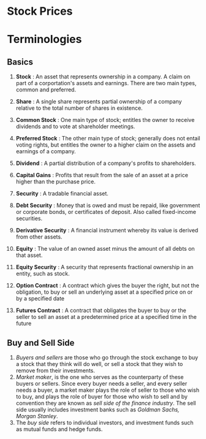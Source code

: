 # Stock Prices

# Terminologies

## Basics

1. **Stock** : An asset that represents ownership in a company. A claim on part of a corportation's assets and earnings. There are two main types, common and preferred.

2. **Share** : A single share represents partial ownership of a company relative to the total number of shares in existence.

3. **Common Stock** : One main type of stock; entitles the owner to receive dividends and to vote at shareholder meetings.

4. **Preferred Stock** : The other main type of stock; generally does not entail voting rights, but entitles the owner to a higher claim on the assets and earnings of a company.

5. **Dividend** : A partial distribution of a company's profits to shareholders.

6. **Capital Gains** : Profits that result from the sale of an asset at a price higher than the purchase price.

7. **Security** : A tradable financial asset.

8. **Debt Security** : Money that is owed and must be repaid, like government or corporate bonds, or certificates of deposit. Also called fixed-income securities.

9. **Derivative Security** : A financial instrument whereby its value is derived from other assets.

10. **Equity** : The value of an owned asset minus the amount of all debts on that asset.

11. **Equity Security** : A security that represents fractional ownership in an entity, such as stock.

12. **Option Contract** : A contract which gives the buyer the right, but not the obligation, to buy or sell an underlying asset at a specified price on or by a specified date

13. **Futures Contract** : A contract that obligates the buyer to buy or the seller to sell an asset at a predetermined price at a specified time in the future

## Buy and Sell Side
1. *Buyers and sellers* are those who go through the stock exchange to buy a stock that they think will do well, or sell a stock that they wish to remove from their investments. <br>
2. *Market maker*, is the one who serves as the counterparty of these buyers or sellers. Since every buyer needs a seller, and every seller needs a buyer, a market maker plays the role of seller to those who wish to buy, and plays the role of buyer for those who wish to sell and by convention they are known as *sell side of the finance industry*. The sell side usually includes investment banks such as *Goldman Sachs, Morgan Stanley*.<br>
3. The *buy side* refers to individual investors, and investment funds such as mutual funds and hedge funds.
      
